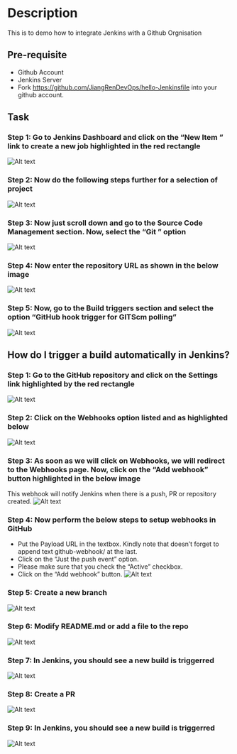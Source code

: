 # Description

This is to demo how to integrate Jenkins with a Github Orgnisation

## Pre-requisite

- Github Account
- Jenkins Server
- Fork <https://github.com/JiangRenDevOps/hello-Jenkinsfile> into your github account.

## Task

### Step 1: Go to Jenkins Dashboard and click on the “New Item ” link to create a new job highlighted in the red rectangle

![Alt text](images/integrate-with-github-org-01.png?raw=true)

### Step 2: Now do the following steps further for a selection of project

![Alt text](images/6-Selection-of-Project.jpeg?raw=true)

### Step 3: Now just scroll down and go to the Source Code Management section. Now, select the “Git ” option

![Alt text](images/8-Jenkins-github-integration-Source-Code-Management-section-using-Git-Plugin.jpeg?raw=true)

### Step 4: Now enter the repository URL as shown in the below image

![Alt text](images/9-Jenkins-github-integration-Configure-GitHub-repository-in-Jenkins-Build.png?raw=true)

### Step 5:  Now, go to the Build triggers section and select the option “GitHub hook trigger for GITScm polling”

![Alt text](images/gitscm.png?raw=true)

## How do I trigger a build automatically in Jenkins?

### Step 1: Go to the GitHub repository and click on the Settings link highlighted by the red rectangle

![Alt text](images/13-click-on-settings-button.png?raw=true)

### Step 2: Click on the Webhooks option listed and as highlighted below

![Alt text](images/14-Jenkins-github-integration-Click-on-webhooks.png?raw=true)

### Step 3:  As soon as we will click on Webhooks, we will redirect to the Webhooks page. Now, click on the “Add webhook”  button highlighted in the below image

This webhook will notify Jenkins when there is a push, PR or repository created.
![Alt text](images/15-Jenkins-github-integration-Add-webhook-in-GitHub.png?raw=true)

### Step 4: Now perform the below steps to setup webhooks in GitHub

- Put the Payload URL in the textbox. Kindly note that doesn’t forget to append text github-webhook/ at the last.
- Click on the “Just the push event” option.
- Please make sure that you check the “Active” checkbox.
- Click on the “Add webhook”  button.
![Alt text](images/19-Jenkins-github-integration-Webhook-configuration.png?raw=true)

### Step 5: Create a new branch

![Alt text](images/integrate-with-github-org-11.png?raw=true)

### Step 6: Modify README.md or add a file to the repo

![Alt text](images/integrate-with-github-org-13.png?raw=true)

### Step 7: In Jenkins, you should see a new build is triggerred

![Alt text](images/integrate-with-github-org-14.png?raw=true)

### Step 8: Create a PR

![Alt text](images/integrate-with-github-org-15.png?raw=true)

### Step 9: In Jenkins, you should see a new build is triggerred

![Alt text](images/21-Build-automatically-triggered.png?raw=true)
